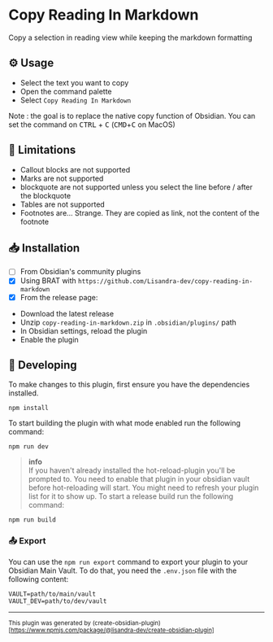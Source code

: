 # Copy Reading In Markdown

Copy a selection in reading view while keeping the markdown formatting

## ⚙️ Usage

- Select the text you want to copy
- Open the command palette
- Select `Copy Reading In Markdown`

Note : the goal is to replace the native copy function of Obsidian. You can set the command on <kbd>CTRL</kbd> + <kbd>C</kbd> (<kbd>CMD</kbd>+<kbd>C</kbd> on MacOS)

## 📝 Limitations

- Callout blocks are not supported
- Marks are not supported
- blockquote are not supported unless you select the line before / after the blockquote
- Tables are not supported
- Footnotes are... Strange. They are copied as link, not the content of the footnote

## 📥 Installation

- [ ] From Obsidian's community plugins
- [x] Using BRAT with `https://github.com/Lisandra-dev/copy-reading-in-markdown`
- [x] From the release page:
- Download the latest release
- Unzip `copy-reading-in-markdown.zip` in `.obsidian/plugins/` path
- In Obsidian settings, reload the plugin
- Enable the plugin

## 🤖 Developing

To make changes to this plugin, first ensure you have the dependencies installed.

```
npm install
```

To start building the plugin with what mode enabled run the following command:

```
npm run dev
```

> **info**  
> If you haven't already installed the hot-reload-plugin you'll be prompted to. You need to enable that plugin in your obsidian vault before hot-reloading will start. You might need to refresh your plugin list for it to show up.
> To start a release build run the following command:

```
npm run build
```

### 📤 Export

You can use the `npm run export` command to export your plugin to your Obsidian Main Vault. To do that, you need the `.env.json` file with the following content:

```dotenv
VAULT=path/to/main/vault
VAULT_DEV=path/to/dev/vault
```


---

<sub>This plugin was generated by (create-obsidian-plugin)[https://www.npmjs.com/package/@lisandra-dev/create-obsidian-plugin]</sub>

